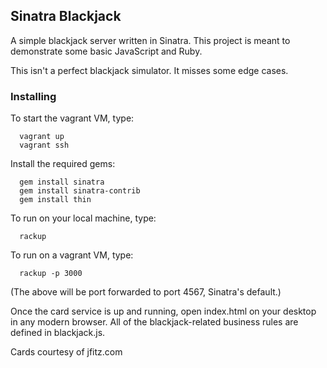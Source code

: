 ## Sinatra Blackjack
A simple blackjack server written in Sinatra. This project is meant to demonstrate some basic JavaScript and Ruby.

This isn't a perfect blackjack simulator. It misses some edge cases.

### Installing
To start the vagrant VM, type:
```
  vagrant up
  vagrant ssh
```

Install the required gems:
```
  gem install sinatra
  gem install sinatra-contrib
  gem install thin
```

To run on your local machine, type:
```
  rackup
```

To run on a vagrant VM, type:
```
  rackup -p 3000
```

(The above will be port forwarded to port 4567, Sinatra's default.)

Once the card service is up and running, open index.html on your desktop in any modern browser. All of the blackjack-related business rules are defined in blackjack.js.

Cards courtesy of jfitz.com
